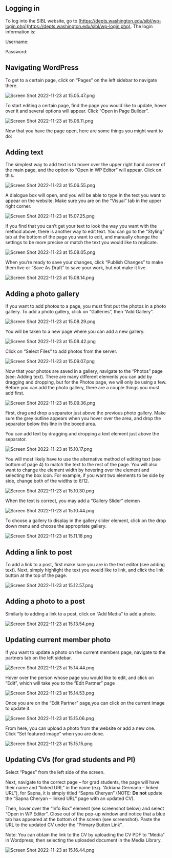 
## Logging in

To log into the SIBL website, go to [https://depts.washington.edu/sibl/wp-login.php](https://depts.washington.edu/sibl/wp-login.php). The login information is:

Username:

Password:

## Navigating WordPress

To get to a certain page, click on “Pages” on the left sidebar to navigate there.

![Screen Shot 2022-11-23 at 15.05.47.png](Updating%20Lab%20Website%207f71d70f202746619e4ec2f48af4ff19/Screen_Shot_2022-11-23_at_15.05.47.png)

To start editing a certain page, find the page you would like to update, hover over it and several options will appear. Click “Open in Page Builder”.

![Screen Shot 2022-11-23 at 15.06.11.png](Updating%20Lab%20Website%207f71d70f202746619e4ec2f48af4ff19/Screen_Shot_2022-11-23_at_15.06.11.png)

Now that you have the page open, here are some things you might want to do:

## Adding text

The simplest way to add text is to hover over the upper right hand corner of the main page, and the option to “Open in WP Editor” will appear. Click on this.

![Screen Shot 2022-11-23 at 15.06.55.png](Updating%20Lab%20Website%207f71d70f202746619e4ec2f48af4ff19/Screen_Shot_2022-11-23_at_15.06.55.png)

A dialogue box will open, and you will be able to type in the text you want to appear on the website. Make sure you are on the “Visual” tab in the upper right corner.

![Screen Shot 2022-11-23 at 15.07.25.png](Updating%20Lab%20Website%207f71d70f202746619e4ec2f48af4ff19/Screen_Shot_2022-11-23_at_15.07.25.png)

If you find that you can’t get your text to look the way you want with the method above, there is another way to edit text. You can go to the “Styling” tab at the bottom of the page you want to edit, and manually change the settings to be more precise or match the text you would like to replicate.

![Screen Shot 2022-11-23 at 15.08.05.png](Updating%20Lab%20Website%207f71d70f202746619e4ec2f48af4ff19/Screen_Shot_2022-11-23_at_15.08.05.png)

When you’re ready to save your changes, click “Publish Changes” to make them live or “Save As Draft” to save your work, but not make it live.

![Screen Shot 2022-11-23 at 15.08.14.png](Updating%20Lab%20Website%207f71d70f202746619e4ec2f48af4ff19/Screen_Shot_2022-11-23_at_15.08.14.png)

## Adding a photo gallery

If you want to add photos to a page, you must first put the photos in a photo gallery. To add a photo gallery, click on “Galleries”, then “Add Gallery”.

![Screen Shot 2022-11-23 at 15.08.29.png](Updating%20Lab%20Website%207f71d70f202746619e4ec2f48af4ff19/Screen_Shot_2022-11-23_at_15.08.29.png)

You will be taken to a new page where you can add a new gallery.

![Screen Shot 2022-11-23 at 15.08.42.png](Updating%20Lab%20Website%207f71d70f202746619e4ec2f48af4ff19/Screen_Shot_2022-11-23_at_15.08.42.png)

Click on “Select Files” to add photos from the server.

![Screen Shot 2022-11-23 at 15.09.07.png](Updating%20Lab%20Website%207f71d70f202746619e4ec2f48af4ff19/Screen_Shot_2022-11-23_at_15.09.07.png)

Now that your photos are saved in a gallery, navigate to the “Photos” page (see: Adding text). There are many different elements you can add by dragging and dropping, but for the Photos page, we will only be using a few. Before you can add the photo gallery, there are a couple things you must add first.

![Screen Shot 2022-11-23 at 15.09.36.png](Updating%20Lab%20Website%207f71d70f202746619e4ec2f48af4ff19/Screen_Shot_2022-11-23_at_15.09.36.png)

First, drag and drop a separator just above the previous photo gallery. Make sure the grey outline appears when you hover over the area, and drop the separator below this line in the boxed area.

You can add text by dragging and dropping a text element just above the separator.

![Screen Shot 2022-11-23 at 15.10.17.png](Updating%20Lab%20Website%207f71d70f202746619e4ec2f48af4ff19/Screen_Shot_2022-11-23_at_15.10.17.png)

You will most likely have to use the alternative method of editing text (see bottom of page 4) to match the text to the rest of the page. You will also want to change the element width by hovering over the element and selecting the box icon. For example, if you want two elements to be side by side, change both of the widths to 6/12.

![Screen Shot 2022-11-23 at 15.10.30.png](Updating%20Lab%20Website%207f71d70f202746619e4ec2f48af4ff19/Screen_Shot_2022-11-23_at_15.10.30.png)

When the text is correct, you may add a “Gallery Slider” elemen

![Screen Shot 2022-11-23 at 15.10.44.png](Updating%20Lab%20Website%207f71d70f202746619e4ec2f48af4ff19/Screen_Shot_2022-11-23_at_15.10.44.png)

To choose a gallery to display in the gallery slider element, click on the drop down menu and choose the appropriate gallery.  

![Screen Shot 2022-11-23 at 15.11.18.png](Updating%20Lab%20Website%207f71d70f202746619e4ec2f48af4ff19/Screen_Shot_2022-11-23_at_15.11.18.png)

## Adding a link to post

To add a link to a post, first make sure you are in the text editor (see adding text). Next, simply highlight the text you would like to link, and click the link button at the top of the page.

![Screen Shot 2022-11-23 at 15.12.57.png](Updating%20Lab%20Website%207f71d70f202746619e4ec2f48af4ff19/Screen_Shot_2022-11-23_at_15.12.57.png)

## Adding a photo to a post

Similarly to adding a link to a post, click on “Add Media” to add a photo.

![Screen Shot 2022-11-23 at 15.13.54.png](Updating%20Lab%20Website%207f71d70f202746619e4ec2f48af4ff19/Screen_Shot_2022-11-23_at_15.13.54.png)

## Updating current member photo

If you want to update a photo on the current members page, navigate to the partners tab on the left sidebar.

![Screen Shot 2022-11-23 at 15.14.44.png](Updating%20Lab%20Website%207f71d70f202746619e4ec2f48af4ff19/Screen_Shot_2022-11-23_at_15.14.44.png)

Hover over the person whose page you would like to edit, and click on “Edit”, which will take you to the “Edit Partner” page

![Screen Shot 2022-11-23 at 15.14.53.png](Updating%20Lab%20Website%207f71d70f202746619e4ec2f48af4ff19/Screen_Shot_2022-11-23_at_15.14.53.png)

Once you are on the “Edit Partner” page,you can click on the current image to update it.

![Screen Shot 2022-11-23 at 15.15.06.png](Updating%20Lab%20Website%207f71d70f202746619e4ec2f48af4ff19/Screen_Shot_2022-11-23_at_15.15.06.png)

From here, you can upload a photo from the website or add a new one. Click “Set featured image” when you are done.

![Screen Shot 2022-11-23 at 15.15.15.png](Updating%20Lab%20Website%207f71d70f202746619e4ec2f48af4ff19/Screen_Shot_2022-11-23_at_15.15.15.png)

## Updating CVs (for grad students and PI)

Select “Pages” from the left side of the screen.

Next, navigate to the correct page – for grad students, the page will have their name and “linked URL” in the name (e.g. “Adriana Germano – linked URL”), for Sapna, it is simply titled “Sapna Cheryan” (NOTE: **Do not** update the “Sapna Cheryan – linked URL” page with an updated CV).

Then, hover over the “Info Box” element (see screenshot below) and select “Open in WP Editor”. Close out of the pop-up window and notice that a blue tab has appeared at the bottom of the screen (see screenshot). Paste the URL to the updated CV under the “Primary Button Link”.

Note: You can obtain the link to the CV by uploading the CV PDF to “Media” in Wordpress, then selecting the uploaded document in the Media Library.

![Screen Shot 2022-11-23 at 15.16.44.png](Updating%20Lab%20Website%207f71d70f202746619e4ec2f48af4ff19/Screen_Shot_2022-11-23_at_15.16.44.png)